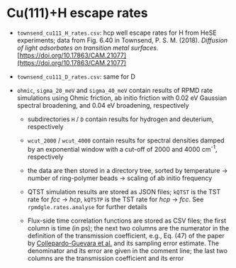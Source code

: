 # Cu(111)+H escape rates

 * `townsend_cu111_H_rates.csv`: hcp well escape rates for H from HeSE experiments; data from Fig. 6.40 in Townsend, P. S. M. (2018). *Diffusion of light adsorbates on transition metal surfaces.* [https://doi.org/10.17863/CAM.21077](https://doi.org/10.17863/CAM.21077)

 * `townsend_cu111_D_rates.csv`: same for D

 * `ohmic`, `sigma_20_meV` and `sigma_40_meV` contain results of RPMD rate simulations using Ohmic friction, ab initio friction with 0.02 eV Gaussian spectral broadening, and 0.04 eV broadening, respectively

   + subdirectories `H` / `D` contain results for hydrogen and deuterium, respectively

   + `wcut_2000` / `wcut_4000` contain results for spectral densities damped by an exponential window with a cut-off of 2000 and 4000 cm<sup>-1</sup>, respectively

   + the data are then stored in a directory tree, sorted by temperature -> number of ring-polymer beads -> scaling of ab initio frequency

   + QTST simulation results are stored as JSON files; `kQTST` is the TST rate for *fcc* -> *hcp*, `kQTSTP` is the TST rate for *hcp* -> *fcc*. See `rpmdgle.rates.analyse` for further details

   + Flux-side time correlation functions are stored as CSV files; the first column is time (in ps); the next two columns are the numerator in the definition of the transmission coefficient, e.g., Eq. (47) of the paper by [Collepardo-Guevara et al.](https://doi.org/10.1063/1.2883593) and its sampling error estimate. The denominator and its error are given in the comment line; the last two columns are the transmission coefficient and its error


